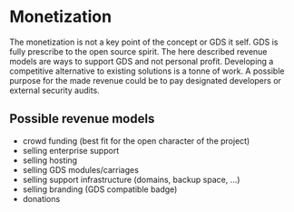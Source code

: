 # Monetization

The monetization is not a key point of the concept or GDS it self. GDS is fully
prescribe to the open source spirit. The here described revenue models are ways
to support GDS and not personal profit. Developing a competitive alternative to
existing solutions is a tonne of work. A possible purpose for the made revenue
could be to pay designated developers or external security audits.


## Possible revenue models

* crowd funding (best fit for the open character of the project)
* selling enterprise support
* selling hosting
* selling GDS modules/carriages
* selling support infrastructure (domains, backup space, ...)
* selling branding (GDS compatible badge)
* donations
